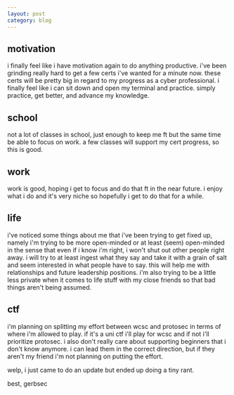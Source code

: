 ```yaml
---
layout: post
category: blog
---
```



## motivation

i finally feel like i have motivation again to do anything productive. i've been grinding really hard to get a few certs i've wanted for a minute now.
these certs will be pretty big in regard to my progress as a cyber professional. i finally feel like i can sit down and open my terminal and practice. simply practice, get better, and advance my knowledge.

## school

not a lot of classes in school, just enough to keep me ft but the same time be able to focus on work. a few classes will support my cert progress, so this is good.

## work 

work is good, hoping i get to focus and do that ft in the near future. i enjoy what i do and it's very niche so hopefully i get to do that for a while.

## life

i've noticed some things about me that i've been trying to get fixed up, namely i'm trying to be more open-minded or at least (seem) open-minded in the sense that even if i know i'm right, i won't shut out other people right away. i will try to at least ingest what they say and take it with a grain of salt and seem interested in what people have to say. this will help me with relationships and future leadership positions. i'm also trying to be a little less private
when it comes to life stuff with my close friends so that bad things aren't being assumed. 

## ctf

i'm planning on splitting my effort between wcsc and protosec in terms of where i'm allowed to play. if it's a uni ctf i'll play for wcsc and if not i'll prioritize protosec.
i also don't really care about supporting beginners that i don't know anymore. i can lead them in the correct direction, but if they aren't my friend i'm not planning on putting the effort. 


welp, i just came to do an update but ended up doing a tiny rant.

best, gerbsec
